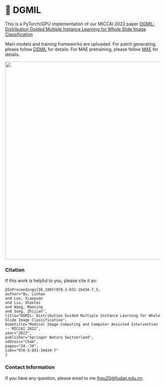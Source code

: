 # :mushroom: DGMIL

This is a PyTorch/GPU implementation of our MICCAI 2022 paper [DGMIL: Distribution Guided Multiple Instance Learning for Whole Slide Image Classification](https://link.springer.com/chapter/10.1007/978-3-031-16434-7_3#copyright-information).

Main models and training frameworks are uploaded. For patch generating, please follow [DSMIL](https://github.com/binli123/dsmil-wsi) for details. For MAE pretraining, please follow [MAE](https://github.com/facebookresearch/mae) for details.

<p align="center">
  <img src="https://github.com/miccaiif/DGMIL/blob/main/figure1.png" width="640">
</p>

### Citation
If this work is helpful to you, please cite it as:
```
@InProceedings{10.1007/978-3-031-16434-7_3,
author="Qu, Linhao
and Luo, Xiaoyuan
and Liu, Shaolei
and Wang, Manning
and Song, Zhijian",
title="DGMIL: Distribution Guided Multiple Instance Learning for Whole Slide Image Classification",
booktitle="Medical Image Computing and Computer Assisted Intervention -- MICCAI 2022",
year="2022",
publisher="Springer Nature Switzerland",
address="Cham",
pages="24--34",
isbn="978-3-031-16434-7"
}
```

### Contact Information
If you have any question, please email to me [lhqu20@fudan.edu.cn](lhqu20@fudan.edu.cn).
